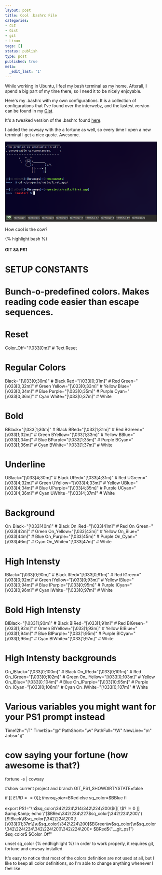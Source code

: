 ```yaml
---
layout: post
title: Cool .bashrc File
categories:
- CLI
- Gist
- git
- Linux
tags: []
status: publish
type: post
published: true
meta:
  _edit_last: '1'
---
```

While working in Ubuntu, I feel my bash terminal as my home. Afterall, I spend a big part of my time there, so I need it to be nicely enjoyable.

Here's my .bashrc with my own configurations. It is a collection of configurations that I've found over the interwebz, and the lastest version can be found in my <a title="latest version of my bashrc_file" href="https://gist.github.com/4108756" target="_blank">Gist</a>.

It's a tweaked version of the .bashrc found <a href="http://mediadoneright.com/content/ultimate-git-ps1-bash-prompt" target="_blank">here</a>.

I added the cowsay with the a fortune as well, so every time I open a new terminal I get a nice quote. Awesome.

![.bashrc result snapshot](/assets/images/bash_snapshot.png)

How cool is the cow?

{% highlight bash %}
#### GIT &amp;&amp; PS1
#  SETUP CONSTANTS
#  Bunch-o-predefined colors.  Makes reading code easier than escape sequences.

# Reset
Color_Off="\[\033[0m\]"       # Text Reset

# Regular Colors
Black="\[\033[0;30m\]"        # Black
Red="\[\033[0;31m\]"          # Red
Green="\[\033[0;32m\]"        # Green
Yellow="\[\033[0;33m\]"       # Yellow
Blue="\[\033[0;34m\]"         # Blue
Purple="\[\033[0;35m\]"       # Purple
Cyan="\[\033[0;36m\]"         # Cyan
White="\[\033[0;37m\]"        # White

# Bold
BBlack="\[\033[1;30m\]"       # Black
BRed="\[\033[1;31m\]"         # Red
BGreen="\[\033[1;32m\]"       # Green
BYellow="\[\033[1;33m\]"      # Yellow
BBlue="\[\033[1;34m\]"        # Blue
BPurple="\[\033[1;35m\]"      # Purple
BCyan="\[\033[1;36m\]"        # Cyan
BWhite="\[\033[1;37m\]"       # White

# Underline
UBlack="\[\033[4;30m\]"       # Black
URed="\[\033[4;31m\]"         # Red
UGreen="\[\033[4;32m\]"       # Green
UYellow="\[\033[4;33m\]"      # Yellow
UBlue="\[\033[4;34m\]"        # Blue
UPurple="\[\033[4;35m\]"      # Purple
UCyan="\[\033[4;36m\]"        # Cyan
UWhite="\[\033[4;37m\]"       # White

# Background
On_Black="\[\033[40m\]"       # Black
On_Red="\[\033[41m\]"         # Red
On_Green="\[\033[42m\]"       # Green
On_Yellow="\[\033[43m\]"      # Yellow
On_Blue="\[\033[44m\]"        # Blue
On_Purple="\[\033[45m\]"      # Purple
On_Cyan="\[\033[46m\]"        # Cyan
On_White="\[\033[47m\]"       # White

# High Intensty
IBlack="\[\033[0;90m\]"       # Black
IRed="\[\033[0;91m\]"         # Red
IGreen="\[\033[0;92m\]"       # Green
IYellow="\[\033[0;93m\]"      # Yellow
IBlue="\[\033[0;94m\]"        # Blue
IPurple="\[\033[0;95m\]"      # Purple
ICyan="\[\033[0;96m\]"        # Cyan
IWhite="\[\033[0;97m\]"       # White

# Bold High Intensty
BIBlack="\[\033[1;90m\]"      # Black
BIRed="\[\033[1;91m\]"        # Red
BIGreen="\[\033[1;92m\]"      # Green
BIYellow="\[\033[1;93m\]"     # Yellow
BIBlue="\[\033[1;94m\]"       # Blue
BIPurple="\[\033[1;95m\]"     # Purple
BICyan="\[\033[1;96m\]"       # Cyan
BIWhite="\[\033[1;97m\]"      # White

# High Intensty backgrounds
On_IBlack="\[\033[0;100m\]"   # Black
On_IRed="\[\033[0;101m\]"     # Red
On_IGreen="\[\033[0;102m\]"   # Green
On_IYellow="\[\033[0;103m\]"  # Yellow
On_IBlue="\[\033[0;104m\]"    # Blue
On_IPurple="\[\033[10;95m\]"  # Purple
On_ICyan="\[\033[0;106m\]"    # Cyan
On_IWhite="\[\033[0;107m\]"   # White

# Various variables you might want for your PS1 prompt instead
Time12h="\T"
Time12a="\@"
PathShort="\w"
PathFull="\W"
NewLine="\n"
Jobs="\j"

# cow saying your fortune (how awesome is that?)
fortune -s | cowsay

#show current project and branch
GIT_PS1_SHOWDIRTYSTATE=false

if [[ ${EUID} == 0 ]] ; then
  sq_color=$BRed
else
  sq_color=$BBlue
fi

export PS1="\n$sq_color\342\224\214\342\224\200\$([[ \$? != 0 ]] &amp;&amp; echo \"[$BRed\342\234\227$sq_color]\342\224\200\")[$IBlack\t$sq_color]\342\224\200[\[\033[01;37m\]\u$sq_color]\342\224\200[$BGreen\w$sq_color]\n$sq_color\342\224\224\342\224\200\342\224\200&gt; $BRed\$("__git_ps1") $sq_color\$ $Color_Off"

unset sq_color
{% endhighlight %}
In order to work properly, it requires git, fortune and cowsay installed.

It's easy to notice that most of the colors definition are not used at all, but I like to keep all color definitions, so I'm able to change anything whenever I feel like.

